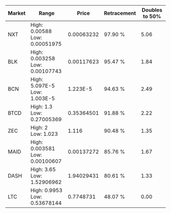 | Market | Range | Price| Retracement | Doubles to 50% |
| --- | --- | --- | --- | --- |
| NXT | High: 0.00588<br />Low: 0.00051975 | 0.00063232 | 97.90 % | 5.06 |
| BLK | High: 0.003258<br />Low: 0.00107743 | 0.00117623 | 95.47 % | 1.84 |
| BCN | High: 5.097E-5<br />Low: 1.003E-5 | 1.223E-5 | 94.63 % | 2.49 |
| BTCD | High: 1.3<br />Low: 0.27005369 | 0.35364501 | 91.88 % | 2.22 |
| ZEC | High: 2<br />Low: 1.023 | 1.116 | 90.48 % | 1.35 |
| MAID | High: 0.003581<br />Low: 0.00100607 | 0.00137272 | 85.76 % | 1.67 |
| DASH | High: 3.65<br />Low: 1.52906962 | 1.94029431 | 80.61 % | 1.33 |
| LTC | High: 0.9953<br />Low: 0.53678144 | 0.7748731 | 48.07 % | 0.00 |
